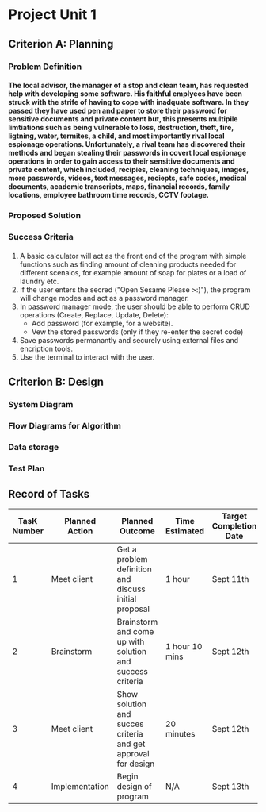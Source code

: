 # Project Unit 1

## Criterion A: Planning

### Problem Definition

#### The local advisor, the manager of a stop and clean team, has requested help with developing some software. His faithful emplyees have been struck with the strife of having to cope with inadquate software. In they passed they have used pen and paper to store their password for sensitive documents and private content but, this presents multipile limtiations such as being vulnerable to loss, destruction, theft, fire, ligtning, water, termites, a child, and most importantly rival local espionage operations. Unfortunately, a rival team has discovered their methods and began stealing their passwords in covert local espionage operations in order to gain access to their sensitive documents and private content, which included, recipies, cleaning techniques, images, more passwords, videos, text messages, reciepts, safe codes, medical documents, academic transcripts, maps, financial records, family locations, employee bathroom time records, CCTV footage.

### Proposed Solution

### Success Criteria

####
1. A basic calculator will act as the front end of the program with simple functions such as finding amount of cleaning products needed for different scenaios, for example amount of soap for plates or a load of laundry etc.
2. If the user enters the secred ("Open Sesame Please >:)"), the program will change modes and act as a password manager.
3. In password manager mode, the user should be able to perform CRUD operations (Create, Replace, Update, Delete):
   - Add password (for example, for a website).
   - Vew the stored passwords (only if they re-enter the secret code)
4. Save passwords permanantly and securely using external files and encription tools.
5. Use the terminal to interact with the user.

## Criterion B: Design

### System Diagram

### Flow Diagrams for Algorithm

### Data storage

### Test Plan

## Record of Tasks 
| TasK Number | Planned Action | Planned Outcome                                               | Time Estimated | Target Completion Date | Criterion |
|-------------|----------------|---------------------------------------------------------------|----------------|------------------------|-----------|
| 1           | Meet client    | Get a problem definition and discuss initial proposal         | 1 hour         | Sept 11th              | A         |
| 2           | Brainstorm     | Brainstorm and come up with solution and success criteria     | 1 hour 10 mins | Sept 12th              | A         |
| 3           | Meet client    | Show solution and succes criteria and get approval for design | 20 minutes     | Sept 12th              | A         |
| 4           | Implementation | Begin design of program                                       | N/A            | Sept 13th              | B         |
